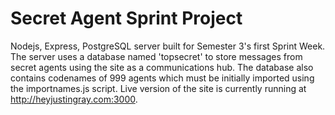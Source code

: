 # Secret Agent Sprint Project
Nodejs, Express, PostgreSQL server built for Semester 3's first Sprint Week. The server uses a database named 'topsecret' to store messages from secret agents using the site as a communications hub. The database also contains codenames of 999 agents which must be initially imported using the importnames.js script. Live version of the site is currently running at http://heyjustingray.com:3000.
